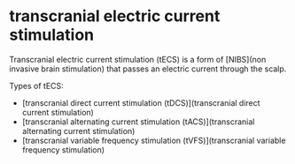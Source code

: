 # transcranial electric current stimulation
Transcranial electric current stimulation (tECS) is a form of [NIBS](non invasive brain stimulation) that passes an electric current through the scalp.

Types of tECS:
* [transcranial direct current stimulation (tDCS)](transcranial direct current stimulation)
* [transcranial alternating current stimulation (tACS)](transcranial alternating current stimulation)
* [transcranial variable frequency stimulation (tVFS)](transcranial variable frequency stimulation)